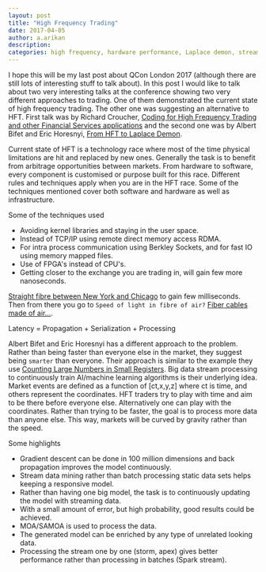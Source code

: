 ```yaml
---
layout: post
title: "High Frequency Trading"
date: 2017-04-05
author: a.arikan
description: 
categories: high frequency, hardware performance, Laplace demon, stream data mining, machine learning, AI, moa, apache samoa
---
```


I hope this will be my last post about QCon London 2017 (although there are still lots of interesting stuff to talk about). In this post I would like to talk about two very interesting talks at the conference showing two very different approaches to trading. One of them demonstrated the current state of high frequency trading. The other one was suggesting an alternative to HFT. First talk was by Richard Croucher, [Coding for High Frequency Trading and other Financial Services applications](https://qconlondon.com/london-2017/presentation/coding-for-high-frequency-trading) and the second one was by Albert Bifet and Eric Horesnyi, [From HFT to Laplace Demon](https://qconlondon.com/london-2017/presentation/hft-laplace-demon). 

Current state of HFT is a technology race where most of the time physical limitations are hit and replaced by new ones. Generally the task is to benefit from arbitrage opportunities between markets. From hardware to software, every component is customised or purpose built for this race. Different rules and techniques apply when you are in the HFT race. Some of the techniques mentioned cover both software and hardware as well as infrastructure. 

Some of the techniques used
* Avoiding kernel libraries and staying in the user space. 
* Instead of TCP/IP using remote direct memory access RDMA. 
* For intra process communication using Berkley Sockets, and for fast IO using memory mapped files. 
* Use of FPGA's instead of CPU's. 
* Getting closer to the exchange you are trading in, will gain few more nanoseconds.

[Straight fibre between New York and Chicago](http://www.zerohedge.com/news/chicago-new-york-and-back-85-milliseconds) to gain few milliseconds. Then from there you go to `Speed of light in fibre of air?` [Fiber cables made of air...](https://arstechnica.com/information-technology/2013/03/fiber-cables-made-of-air-move-data-at-99-7-percent-the-speed-of-light/).

Latency = Propagation + Serialization + Processing

Albert Bifet and Eric Horesnyi has a different approach to the problem. Rather than being faster than everyone else in the market, they suggest being `smarter` than everyone. Their approach is similar to the example they use
[Counting Large Numbers in Small Registers](2017-03-10-counting-large-numbers.md). Big data stream processing to continuously train AI/machine learning algorithms is their underlying idea. Market events are defined as a function of [ct,x,y,z] where ct is time, and others represent the coordinates. HFT traders try to play with time and aim to be there before everyone else. Alternatively one can play with the coordinates. Rather than trying to be faster, the goal is to process more data than anyone else. This way, markets will be curved 
by gravity rather than the speed. 

Some highlights
* Gradient descent can be done in 100 million dimensions and back propagation improves the model continuously. 
* Stream data mining rather than batch processing static data sets helps keeping a responsive model. 
* Rather than having one big model, the task is to continuously updating the model with streaming data. 
* With a small amount of error, but high probability, good results could be achieved. 
* MOA/SAMOA is used to process the data. 
* The generated model can be enriched by any type of unrelated looking data. 
* Processing the stream one by one (storm, apex) gives better performance rather than processing in batches (Spark stream).


